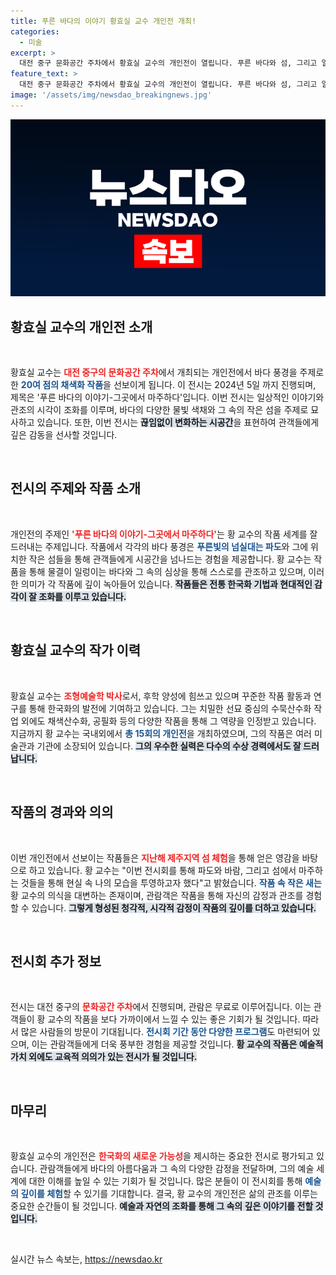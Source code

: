 ```yaml
---
title: 푸른 바다의 이야기 황효실 교수 개인전 개최!
categories:
  - 미술
excerpt: >
  대전 중구 문화공간 주차에서 황효실 교수의 개인전이 열립니다. 푸른 바다와 섬, 그리고 일상의 이야기를 담은 20여 점의 채색화, 여러분을 초대합니다! 놓치지 마세요!
feature_text: >
  대전 중구 문화공간 주차에서 황효실 교수의 개인전이 열립니다. 푸른 바다와 섬, 그리고 일상의 이야기를 담은 20여 점의 채색화, 여러분을 초대합니다! 놓치지 마세요!
image: '/assets/img/newsdao_breakingnews.jpg'
---
```


<p><img src="/assets/img/newsdao_breakingnews.jpg" alt="cryptoinkorea 속보" /></p>

<h2 data-ke-size="size26">황효실 교수의 개인전 소개</h2>

<p data-ke-size="size16">&nbsp;</p>

<p>황효실 교수는 <b><span style="color: #ee2323;">대전 중구의 문화공간 주차</span></b>에서 개최되는 개인전에서 바다 풍경을 주제로 한 <b><span style="color: #1a5490;">20여 점의 채색화 작품</span></b>을 선보이게 됩니다. 이 전시는 2024년 5일 까지 진행되며, 제목은 '푸른 바다의 이야기-그곳에서 마주하다'입니다. 이번 전시는 일상적인 이야기와 관조의 시각이 조화를 이루며, 바다의 다양한 물빛 색채와 그 속의 작은 섬을 주제로 묘사하고 있습니다. 또한, 이번 전시는 <b><span style="background-color: #21538527;">끊임없이 변화하는 시공간</span></b>을 표현하여 관객들에게 깊은 감동을 선사할 것입니다.</p>

<p data-ke-size="size16">&nbsp;</p>

<h2 data-ke-size="size26">전시의 주제와 작품 소개</h2>

<p data-ke-size="size16">&nbsp;</p>

<p>개인전의 주제인 <b><span style="color: #ee2323;">'푸른 바다의 이야기-그곳에서 마주하다'</span></b>는 황 교수의 작품 세계를 잘 드러내는 주제입니다. 작품에서 각각의 바다 풍경은 <b><span style="color: #1a5490;">푸른빛의 넘실대는 파도</span></b>와 그에 위치한 작은 섬들을 통해 관객들에게 시공간을 넘나드는 경험을 제공합니다. 황 교수는 작품을 통해 물결이 일렁이는 바다와 그 속의 심상을 통해 스스로를 관조하고 있으며, 이러한 의미가 각 작품에 깊이 녹아들어 있습니다. <b><span style="background-color: #21538527;">작품들은 전통 한국화 기법과 현대적인 감각이 잘 조화를 이루고 있습니다.</span></b></p>

<p data-ke-size="size16">&nbsp;</p>

<h2 data-ke-size="size26">황효실 교수의 작가 이력</h2>

<p data-ke-size="size16">&nbsp;</p>

<p>황효실 교수는 <b><span style="color: #ee2323;">조형예술학 박사</span></b>로서, 후학 양성에 힘쓰고 있으며 꾸준한 작품 활동과 연구를 통해 한국화의 발전에 기여하고 있습니다. 그는 치밀한 선묘 중심의 수묵산수화 작업 외에도 채색산수화, 공필화 등의 다양한 작품을 통해 그 역량을 인정받고 있습니다. 지금까지 황 교수는 국내외에서 <b><span style="color: #1a5490;">총 15회의 개인전</span></b>을 개최하였으며, 그의 작품은 여러 미술관과 기관에 소장되어 있습니다. <b><span style="background-color: #21538527;">그의 우수한 실력은 다수의 수상 경력에서도 잘 드러납니다.</span></b></p>

<p data-ke-size="size16">&nbsp;</p>

<h2 data-ke-size="size26">작품의 경과와 의의</h2>

<p data-ke-size="size16">&nbsp;</p>

<p>이번 개인전에서 선보이는 작품들은 <b><span style="color: #ee2323;">지난해 제주지역 섬 체험</span></b>을 통해 얻은 영감을 바탕으로 하고 있습니다. 황 교수는 "이번 전시회를 통해 파도와 바람, 그리고 섬에서 마주하는 것들을 통해 현실 속 나의 모습을 투영하고자 했다"고 밝혔습니다. <b><span style="color: #1a5490;">작품 속 작은 새는</span></b> 황 교수의 의식을 대변하는 존재이며, 관람객은 작품을 통해 자신의 감정과 관조를 경험할 수 있습니다. <b><span style="background-color: #21538527;">그렇게 형성된 청각적, 시각적 감정이 작품의 깊이를 더하고 있습니다.</span></b></p>

<p data-ke-size="size16">&nbsp;</p>

<h2 data-ke-size="size26">전시회 추가 정보</h2>

<p data-ke-size="size16">&nbsp;</p>

<p>전시는 대전 중구의 <b><span style="color: #ee2323;">문화공간 주차</span></b>에서 진행되며, 관람은 무료로 이루어집니다. 이는 관객들이 황 교수의 작품을 보다 가까이에서 느낄 수 있는 좋은 기회가 될 것입니다. 따라서 많은 사람들의 방문이 기대됩니다. <b><span style="color: #1a5490;">전시회 기간 동안 다양한 프로그램</span></b>도 마련되어 있으며, 이는 관람객들에게 더욱 풍부한 경험을 제공할 것입니다. <b><span style="background-color: #21538527;">황 교수의 작품은 예술적 가치 외에도 교육적 의의가 있는 전시가 될 것입니다.</span></b></p>

<p data-ke-size="size16">&nbsp;</p>

<h2 data-ke-size="size26">마무리</h2>

<p data-ke-size="size16">&nbsp;</p>

<p>황효실 교수의 개인전은 <b><span style="color: #ee2323;">한국화의 새로운 가능성</span></b>을 제시하는 중요한 전시로 평가되고 있습니다. 관람객들에게 바다의 아름다움과 그 속의 다양한 감정을 전달하며, 그의 예술 세계에 대한 이해를 높일 수 있는 기회가 될 것입니다. 많은 분들이 이 전시회를 통해 <b><span style="color: #1a5490;">예술의 깊이를 체험</span></b>할 수 있기를 기대합니다. 결국, 황 교수의 개인전은 삶의 관조를 이루는 중요한 순간들이 될 것입니다. <b><span style="background-color: #21538527;">예술과 자연의 조화를 통해 그 속의 깊은 이야기를 전할 것입니다.</span></b></p>

<p data-ke-size="size16">&nbsp;</p>
실시간 뉴스 속보는, <a href="https://newsdao.kr" rel="dofollow">https://newsdao.kr</a>


